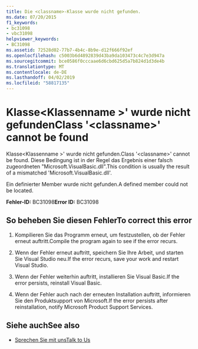 ```yaml
---
title: Die <classname>-Klasse wurde nicht gefunden.
ms.date: 07/20/2015
f1_keywords:
- bc31098
- vbc31098
helpviewer_keywords:
- BC31098
ms.assetid: 72528d02-77b7-4b4c-8b9e-d12f666f92ef
ms.openlocfilehash: c5003b6d4892839d43ba9da103473c4c7e3d947a
ms.sourcegitcommit: bce0586f0cccaae6d6cbd625d5a7b824d1d3de4b
ms.translationtype: MT
ms.contentlocale: de-DE
ms.lasthandoff: 04/02/2019
ms.locfileid: "58817135"
---
```

# <a name="class-classname-cannot-be-found"></a><span data-ttu-id="3c19a-102">Klasse\<Klassenname >' wurde nicht gefunden</span><span class="sxs-lookup"><span data-stu-id="3c19a-102">Class '\<classname>' cannot be found</span></span>
<span data-ttu-id="3c19a-103">Klasse\<Klassenname >' wurde nicht gefunden.</span><span class="sxs-lookup"><span data-stu-id="3c19a-103">Class '\<classname>' cannot be found.</span></span> <span data-ttu-id="3c19a-104">Diese Bedingung ist in der Regel das Ergebnis einer falsch zugeordneten "Microsoft.VisualBasic.dll".</span><span class="sxs-lookup"><span data-stu-id="3c19a-104">This condition is usually the result of a mismatched 'Microsoft.VisualBasic.dll'.</span></span>  
  
 <span data-ttu-id="3c19a-105">Ein definierter Member wurde nicht gefunden.</span><span class="sxs-lookup"><span data-stu-id="3c19a-105">A defined member could not be located.</span></span>  
  
 <span data-ttu-id="3c19a-106">**Fehler-ID:** BC31098</span><span class="sxs-lookup"><span data-stu-id="3c19a-106">**Error ID:** BC31098</span></span>  
  
## <a name="to-correct-this-error"></a><span data-ttu-id="3c19a-107">So beheben Sie diesen Fehler</span><span class="sxs-lookup"><span data-stu-id="3c19a-107">To correct this error</span></span>  
  
1.  <span data-ttu-id="3c19a-108">Kompilieren Sie das Programm erneut, um festzustellen, ob der Fehler erneut auftritt.</span><span class="sxs-lookup"><span data-stu-id="3c19a-108">Compile the program again to see if the error recurs.</span></span>  
  
2.  <span data-ttu-id="3c19a-109">Wenn der Fehler erneut auftritt, speichern Sie Ihre Arbeit, und starten Sie Visual Studio neu.</span><span class="sxs-lookup"><span data-stu-id="3c19a-109">If the error recurs, save your work and restart Visual Studio.</span></span>  
  
3.  <span data-ttu-id="3c19a-110">Wenn der Fehler weiterhin auftritt, installieren Sie Visual Basic.</span><span class="sxs-lookup"><span data-stu-id="3c19a-110">If the error persists, reinstall Visual Basic.</span></span>  
  
4.  <span data-ttu-id="3c19a-111">Wenn der Fehler auch nach der erneuten Installation auftritt, informieren Sie den Produktsupport von Microsoft.</span><span class="sxs-lookup"><span data-stu-id="3c19a-111">If the error persists after reinstallation, notify Microsoft Product Support Services.</span></span>  
  
## <a name="see-also"></a><span data-ttu-id="3c19a-112">Siehe auch</span><span class="sxs-lookup"><span data-stu-id="3c19a-112">See also</span></span>

- [<span data-ttu-id="3c19a-113">Sprechen Sie mit uns</span><span class="sxs-lookup"><span data-stu-id="3c19a-113">Talk to Us</span></span>](/visualstudio/ide/talk-to-us)

